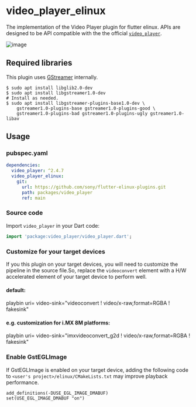 # video_player_elinux

The implementation of the Video Player plugin for flutter elinux. APIs are designed to be API compatible with the the official [`video_player`](https://github.com/flutter/plugins/tree/master/packages/video_player).

![image](https://user-images.githubusercontent.com/62131389/124210378-43f06400-db26-11eb-8723-40dad0eb67b0.png)

## Required libraries

This plugin uses [GStreamer](https://gstreamer.freedesktop.org/) internally.

```Shell
$ sudo apt install libglib2.0-dev
$ sudo apt install libgstreamer1.0-dev
# Install as needed.
$ sudo apt install libgstreamer-plugins-base1.0-dev \
    gstreamer1.0-plugins-base gstreamer1.0-plugins-good \
    gstreamer1.0-plugins-bad gstreamer1.0-plugins-ugly gstreamer1.0-libav
```

## Usage

### pubspec.yaml
```yaml
dependencies:
  video_player: ^2.4.7
  video_player_elinux:
    git:
      url: https://github.com/sony/flutter-elinux-plugins.git
      path: packages/video_player
      ref: main
```

### Source code
Import `video_player` in your Dart code:
```dart
import 'package:video_player/video_player.dart';
```

### Customize for your target devices
If you this plugin on your target devices, you will need to customize the pipeline in the source file.So, replace the `videoconvert` element with a H/W accelerated element of your target device to perform well.

#### default:
playbin uri=<file> video-sink="videoconvert ! video/x-raw,format=RGBA ! fakesink"

#### e.g. customization for i.MX 8M platforms:
playbin uri=<file> video-sink="imxvideoconvert_g2d ! video/x-raw,format=RGBA ! fakesink"

### Enable GstEGLImage
If GstEGLImage is enabled on your target device, adding the following code to `<user's project>/elinux/CMakeLists.txt` may improve playback performance.
```
add_definitions(-DUSE_EGL_IMAGE_DMABUF)
set(USE_EGL_IMAGE_DMABUF "on")
```
